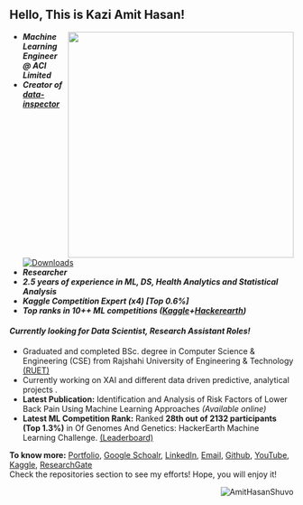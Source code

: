 ## Hello, This is Kazi Amit Hasan!

[<img align="right" width="400" src="https://github-readme-stats.vercel.app/api?username=AmitHasanShuvo&show_icons=true"/>](https://github.com/AmitHasanShuvo/)



- ***Machine Learning Engineer @ ACI Limited***
- ***Creator of [data-inspector](https://pypi.org/project/data-inspector/)***  [![Downloads](https://static.pepy.tech/personalized-badge/data-inspector?period=total&units=international_system&left_color=black&right_color=brightgreen&left_text=Downloads)](https://pepy.tech/project/data-inspector)
- ***Researcher***
- ***2.5 years of experience in ML, DS, Health Analytics and Statistical Analysis***
- ***Kaggle Competition Expert (x4) [Top 0.6%]***
- ***Top ranks in 10++ ML competitions ([Kaggle](https://www.kaggle.com/amithasanshuvo)+[Hackerearth](https://www.hackerearth.com/@kaziamit))***
#### *Currently looking for Data Scientist, Research Assistant Roles!*
- Graduated and completed BSc. degree in Computer Science & Engineering (CSE) from Rajshahi University of Engineering & Technology [(RUET)](https://www.ruet.ac.bd/)
- Currently working on XAI and different data driven predictive, analytical projects .
- **Latest Publication:** Identification and Analysis of Risk Factors of Lower Back Pain Using Machine Learning Approaches *(Available online)*
- **Latest ML Competition Rank:** Ranked **28th out of 2132 participants (Top 1.3%)** in Of Genomes And Genetics: HackerEarth Machine Learning Challenge. [(Leaderboard)](https://www.hackerearth.com/challenges/competitive/hackerearth-machine-learning-challenge-genetic-testing/leaderboard/predict-the-genetic-disorders-9-76826a5e/)


**To know more:**  [Portfolio](https://amithasanshuvo.github.io/), [Google Schoalr](https://scholar.google.com/citations?user=t9ko5DMAAAAJ&hl=en), [LinkedIn](https://www.linkedin.com/in/kazi-amit-hasan/), [Email](mailto:kaziamithasan89@gmail.com), [Github](https://github.com/AmitHasanShuvo), [YouTube](https://www.youtube.com/channel/UCES_2FWYQbgyikzxCQ_oOVQ?view_as=subscriber), [Kaggle](https://www.kaggle.com/amithasanshuvo), [ResearchGate](https://www.researchgate.net/profile/Kazi_Amit_Hasan)
<br/>
Check the repositories section to see my efforts! Hope, you will enjoy it!
<br/>
<p><img align='right' src="https://komarev.com/ghpvc/?username=AmitHasanShuvo" alt="AmitHasanShuvo" /> </p>
